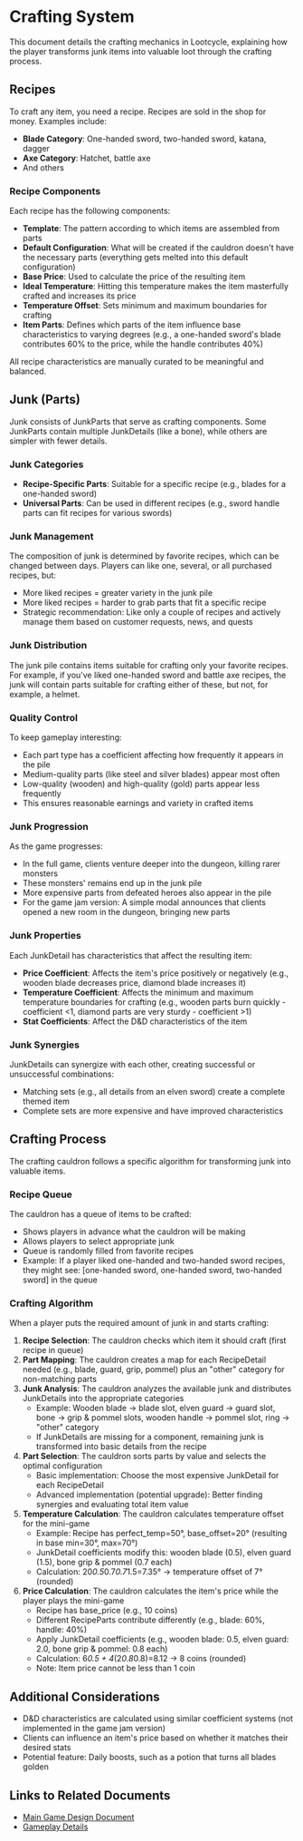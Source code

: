 # Crafting System

This document details the crafting mechanics in Lootcycle, explaining how the player transforms junk items into valuable loot through the crafting process.

## Recipes

To craft any item, you need a recipe. Recipes are sold in the shop for money. Examples include:

-   **Blade Category**: One-handed sword, two-handed sword, katana, dagger
-   **Axe Category**: Hatchet, battle axe
-   And others

### Recipe Components

Each recipe has the following components:

-   **Template**: The pattern according to which items are assembled from parts
-   **Default Configuration**: What will be created if the cauldron doesn't have the necessary parts (everything gets melted into this default configuration)
-   **Base Price**: Used to calculate the price of the resulting item
-   **Ideal Temperature**: Hitting this temperature makes the item masterfully crafted and increases its price
-   **Temperature Offset**: Sets minimum and maximum boundaries for crafting
-   **Item Parts**: Defines which parts of the item influence base characteristics to varying degrees (e.g., a one-handed sword's blade contributes 60% to the price, while the handle contributes 40%)

All recipe characteristics are manually curated to be meaningful and balanced.

## Junk (Parts)

Junk consists of JunkParts that serve as crafting components. Some JunkParts contain multiple JunkDetails (like a bone), while others are simpler with fewer details.

### Junk Categories

-   **Recipe-Specific Parts**: Suitable for a specific recipe (e.g., blades for a one-handed sword)
-   **Universal Parts**: Can be used in different recipes (e.g., sword handle parts can fit recipes for various swords)

### Junk Management

The composition of junk is determined by favorite recipes, which can be changed between days. Players can like one, several, or all purchased recipes, but:

-   More liked recipes = greater variety in the junk pile
-   More liked recipes = harder to grab parts that fit a specific recipe
-   Strategic recommendation: Like only a couple of recipes and actively manage them based on customer requests, news, and quests

### Junk Distribution

The junk pile contains items suitable for crafting only your favorite recipes. For example, if you've liked one-handed sword and battle axe recipes, the junk will contain parts suitable for crafting either of these, but not, for example, a helmet.

### Quality Control

To keep gameplay interesting:

-   Each part type has a coefficient affecting how frequently it appears in the pile
-   Medium-quality parts (like steel and silver blades) appear most often
-   Low-quality (wooden) and high-quality (gold) parts appear less frequently
-   This ensures reasonable earnings and variety in crafted items

### Junk Progression

As the game progresses:

-   In the full game, clients venture deeper into the dungeon, killing rarer monsters
-   These monsters' remains end up in the junk pile
-   More expensive parts from defeated heroes also appear in the pile
-   For the game jam version: A simple modal announces that clients opened a new room in the dungeon, bringing new parts

### Junk Properties

Each JunkDetail has characteristics that affect the resulting item:

-   **Price Coefficient**: Affects the item's price positively or negatively (e.g., wooden blade decreases price, diamond blade increases it)
-   **Temperature Coefficient**: Affects the minimum and maximum temperature boundaries for crafting (e.g., wooden parts burn quickly - coefficient <1, diamond parts are very sturdy - coefficient >1)
-   **Stat Coefficients**: Affect the D&D characteristics of the item

### Junk Synergies

JunkDetails can synergize with each other, creating successful or unsuccessful combinations:

-   Matching sets (e.g., all details from an elven sword) create a complete themed item
-   Complete sets are more expensive and have improved characteristics

## Crafting Process

The crafting cauldron follows a specific algorithm for transforming junk into valuable items.

### Recipe Queue

The cauldron has a queue of items to be crafted:

-   Shows players in advance what the cauldron will be making
-   Allows players to select appropriate junk
-   Queue is randomly filled from favorite recipes
-   Example: If a player liked one-handed and two-handed sword recipes, they might see: [one-handed sword, one-handed sword, two-handed sword] in the queue

### Crafting Algorithm

When a player puts the required amount of junk in and starts crafting:

1. **Recipe Selection**: The cauldron checks which item it should craft (first recipe in queue)
2. **Part Mapping**: The cauldron creates a map for each RecipeDetail needed (e.g., blade, guard, grip, pommel) plus an "other" category for non-matching parts
3. **Junk Analysis**: The cauldron analyzes the available junk and distributes JunkDetails into the appropriate categories
    - Example: Wooden blade → blade slot, elven guard → guard slot, bone → grip & pommel slots, wooden handle → pommel slot, ring → "other" category
    - If JunkDetails are missing for a component, remaining junk is transformed into basic details from the recipe
4. **Part Selection**: The cauldron sorts parts by value and selects the optimal configuration
    - Basic implementation: Choose the most expensive JunkDetail for each RecipeDetail
    - Advanced implementation (potential upgrade): Better finding synergies and evaluating total item value
5. **Temperature Calculation**: The cauldron calculates temperature offset for the mini-game
    - Example: Recipe has perfect_temp=50°, base_offset=20° (resulting in base min=30°, max=70°)
    - JunkDetail coefficients modify this: wooden blade (0.5), elven guard (1.5), bone grip & pommel (0.7 each)
    - Calculation: 20*0.5*0.7*0.7*1.5=7.35° → temperature offset of 7° (rounded)
6. **Price Calculation**: The cauldron calculates the item's price while the player plays the mini-game
    - Recipe has base_price (e.g., 10 coins)
    - Different RecipeParts contribute differently (e.g., blade: 60%, handle: 40%)
    - Apply JunkDetail coefficients (e.g., wooden blade: 0.5, elven guard: 2.0, bone grip & pommel: 0.8 each)
    - Calculation: 6*0.5 + 4*(2*0.8*0.8)=8.12 → 8 coins (rounded)
    - Note: Item price cannot be less than 1 coin

## Additional Considerations

-   D&D characteristics are calculated using similar coefficient systems (not implemented in the game jam version)
-   Clients can influence an item's price based on whether it matches their desired stats
-   Potential feature: Daily boosts, such as a potion that turns all blades golden

## Links to Related Documents

-   [Main Game Design Document](GDD.md)
-   [Gameplay Details](Gameplay.md)
